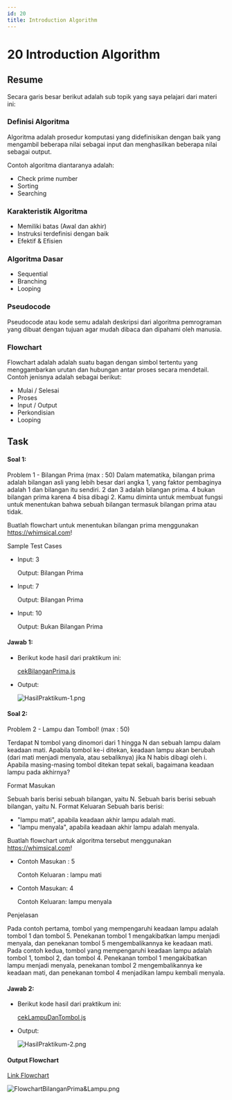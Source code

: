 ```yaml
---
id: 20
title: Introduction Algorithm
---
```


# 20 Introduction Algorithm

## Resume

Secara garis besar berikut adalah sub topik yang saya pelajari dari materi ini:

### Definisi Algoritma

Algoritma adalah prosedur komputasi yang didefinisikan dengan baik yang mengambil beberapa nilai sebagai input dan menghasilkan beberapa nilai sebagai output.

Contoh algoritma diantaranya adalah:

- Check prime number
- Sorting
- Searching

### Karakteristik Algoritma

- Memiliki batas (Awal dan akhir)
- Instruksi terdefinisi dengan baik
- Efektif & Efisien

### Algoritma Dasar

- Sequential
- Branching
- Looping

### Pseudocode

Pseudocode atau kode semu adalah deskripsi dari algoritma pemrograman yang dibuat dengan tujuan agar mudah dibaca dan dipahami oleh manusia.

### Flowchart

Flowchart adalah adalah suatu bagan dengan simbol tertentu yang menggambarkan urutan dan hubungan antar proses secara mendetail. Contoh jenisnya adalah sebagai berikut:

- Mulai / Selesai
- Proses
- Input / Output
- Perkondisian
- Looping

## Task

#### Soal 1:

Problem 1 - Bilangan Prima (max : 50)
Dalam matematika, bilangan prima adalah bilangan asli yang lebih besar dari angka 1, yang faktor pembaginya adalah 1 dan bilangan itu sendiri. 2 dan 3 adalah bilangan prima. 4 bukan bilangan prima karena 4 bisa dibagi 2. Kamu diminta untuk membuat fungsi untuk menentukan bahwa sebuah bilangan termasuk bilangan prima atau tidak.

Buatlah flowchart untuk menentukan bilangan prima menggunakan https://whimsical.com!

Sample Test Cases

- Input: 3

  Output: Bilangan Prima

- Input: 7

  Output: Bilangan Prima

- Input: 10

  Output: Bukan Bilangan Prima

#### Jawab 1:

- Berikut kode hasil dari praktikum ini:

  [cekBilanganPrima.js](https://github.com/derrydwi/vue_derry-dwi-aditya-hendarto/blob/master/20_Introduction%20Algorithm/praktikum/cekBilanganPrima.js)

- Output:

  ![HasilPraktikum-1.png](/20-introduction-algorithm/HasilPraktikum-1.png)

#### Soal 2:

Problem 2 - Lampu dan Tombol! (max : 50)

Terdapat N tombol yang dinomori dari 1 hingga N dan sebuah lampu dalam keadaan mati. Apabila tombol ke-i ditekan, keadaan lampu akan berubah (dari mati menjadi menyala, atau sebaliknya) jika N habis dibagi oleh i. Apabila masing-masing tombol ditekan tepat sekali,
bagaimana keadaan lampu pada akhirnya?

Format Masukan

Sebuah baris berisi sebuah bilangan, yaitu N.
Sebuah baris berisi sebuah bilangan, yaitu N. Format Keluaran Sebuah baris berisi:

- "lampu mati", apabila keadaan akhir lampu adalah mati.
- "lampu menyala", apabila keadaan akhir lampu adalah menyala.

Buatlah flowchart untuk algoritma tersebut menggunakan https://whimsical.com!

- Contoh Masukan : 5

  Contoh Keluaran : lampu mati

- Contoh Masukan: 4

  Contoh Keluaran: lampu menyala

Penjelasan

Pada contoh pertama, tombol yang mempengaruhi keadaan lampu adalah tombol 1 dan tombol 5. Penekanan tombol 1 mengakibatkan lampu menjadi menyala, dan penekanan tombol 5 mengembalikannya ke keadaan mati.
Pada contoh kedua, tombol yang mempengaruhi keadaan lampu adalah tombol 1, tombol 2, dan tombol 4. Penekanan tombol 1 mengakibatkan lampu menjadi menyala, penekanan tombol 2 mengembalikannya ke keadaan mati, dan penekanan tombol 4 menjadikan lampu kembali menyala.

#### Jawab 2:

- Berikut kode hasil dari praktikum ini:

  [cekLampuDanTombol.js](https://github.com/derrydwi/vue_derry-dwi-aditya-hendarto/blob/master/20_Introduction%20Algorithm/praktikum/cekLampuDanTombol.js)

- Output:

  ![HasilPraktikum-2.png](/20-introduction-algorithm/HasilPraktikum-2.png)

#### Output Flowchart

[Link Flowchart](https://whimsical.com/flowchart-bilangan-prima-DggzaZxxm8p4QtzXzgEg5h)

![FlowchartBilanganPrima&Lampu.png](/20-introduction-algorithm/FlowchartBilanganPrima&Lampu.png)
